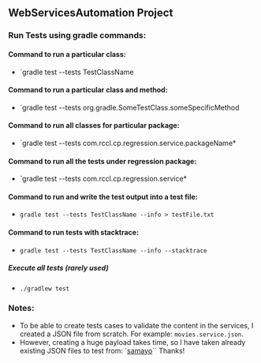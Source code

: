 ## WebServicesAutomation Project

### Run Tests using gradle commands:

#### Command to run a particular class:
- `gradle test --tests TestClassName

#### Command to run a particular class and method:
- `gradle test --tests org.gradle.SomeTestClass.someSpecificMethod

#### Command to run all classes for particular package:
- `gradle test --tests com.rccl.cp.regression.service.packageName*

#### Command to run all the tests under regression package:
- `gradle test --tests com.rccl.cp.regression.service*

#### Command to run and write the test output into a test file:
- `gradle test --tests TestClassName --info > testFile.txt`

#### Command to run tests with stacktrace:
- `gradle test --tests TestClassName --info --stacktrace`

##### Execute all tests (rarely used)
- `./gradlew test`

### Notes:
- To be able to create tests cases to validate the content in the services, I created a JSON file from scratch. For example: `movies.service.json`.
- However, creating a huge payload takes time, so I have taken already existing JSON files to test from: `[samayo](https://github.com/samayo/country-json)`` Thanks!
